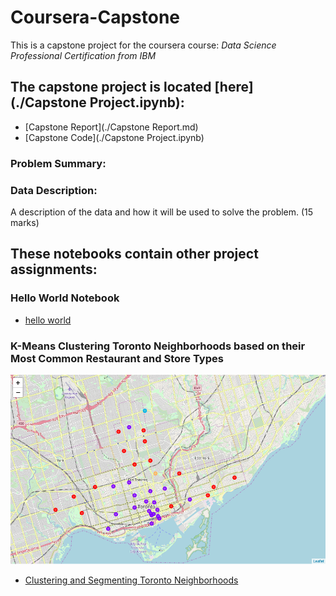 # Coursera-Capstone

This is a capstone project for the coursera course: *Data Science Professional Certification from IBM*

## The capstone project is located [here](./Capstone Project.ipynb):
- [Capstone Report](./Capstone Report.md)
- [Capstone Code](./Capstone Project.ipynb)

### Problem Summary:


### Data Description:


A description of the data and how it will be used to solve the problem. (15 marks)

## These notebooks contain other project assignments:

### Hello World Notebook
- [hello world](./hello_world.ipynb)

### K-Means Clustering Toronto Neighborhoods based on their Most Common Restaurant and Store Types
![pic](./images/k-means_clustered_boroughs.PNG)

- [Clustering and Segmenting Toronto Neighborhoods](./Clustering%20and%20Segmenting%20Toronto%20Neighborhoods.ipynb)
